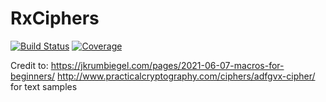 # RxCiphers

[![Build Status](https://github.com/rxwop/RxCiphers.jl/actions/workflows/CI.yml/badge.svg?branch=master)](https://github.com/rxwop/RxCiphers.jl/actions/workflows/CI.yml?query=branch%3Amaster)
[![Coverage](https://codecov.io/gh/rxwop/RxCiphers.jl/branch/master/graph/badge.svg)](https://codecov.io/gh/rxwop/RxCiphers.jl)

Credit to:
https://jkrumbiegel.com/pages/2021-06-07-macros-for-beginners/
http://www.practicalcryptography.com/ciphers/adfgvx-cipher/
for text samples